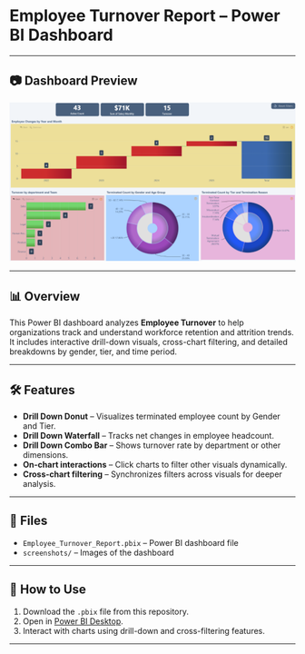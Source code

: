 # Employee Turnover Report – Power BI Dashboard

---

## 📷 Dashboard Preview
![Overview Screenshot](screenshots/overview.png)

---

## 📊 Overview
This Power BI dashboard analyzes **Employee Turnover** to help organizations track and understand workforce retention and attrition trends.  
It includes interactive drill-down visuals, cross-chart filtering, and detailed breakdowns by gender, tier, and time period.

---

## 🛠 Features
- **Drill Down Donut** – Visualizes terminated employee count by Gender and Tier.
- **Drill Down Waterfall** – Tracks net changes in employee headcount.
- **Drill Down Combo Bar** – Shows turnover rate by department or other dimensions.
- **On-chart interactions** – Click charts to filter other visuals dynamically.
- **Cross-chart filtering** – Synchronizes filters across visuals for deeper analysis.

---

## 📂 Files
- `Employee_Turnover_Report.pbix` – Power BI dashboard file
- `screenshots/` – Images of the dashboard

---

## 🚀 How to Use
1. Download the `.pbix` file from this repository.
2. Open in [Power BI Desktop](https://powerbi.microsoft.com/desktop/).
3. Interact with charts using drill-down and cross-filtering features.

---